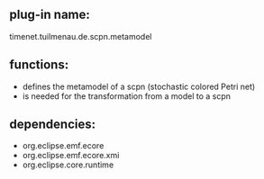 ## plug-in name: 
timenet.tuilmenau.de.scpn.metamodel 

## functions:
- defines the metamodel of a scpn (stochastic colored Petri net)
- is needed for the transformation from a model to a scpn 


## dependencies:
- org.eclipse.emf.ecore
- org.eclipse.emf.ecore.xmi
- org.eclipse.core.runtime